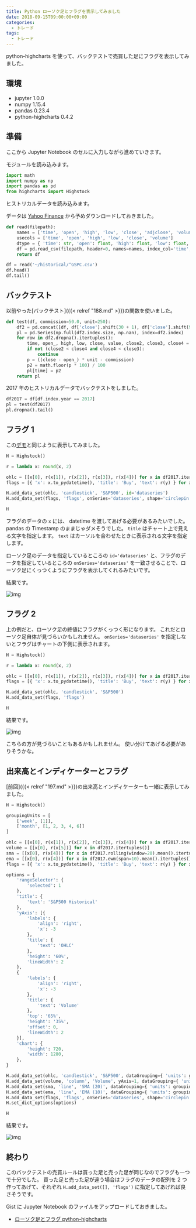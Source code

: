 ```yaml
---
title: Python ローソク足とフラグを表示してみました
date: 2018-09-15T09:00:00+09:00
categories:
  - トレード
tags:
  - トレード
---
```


python-highcharts を使って、バックテストで売買した足にフラグを表示してみました。

<!--more-->

## 環境

* jupyter 1.0.0
* numpy 1.15.4
* pandas 0.23.4
* python-highcharts 0.4.2

## 準備

ここから Jupyter Notebook のセルに入力しながら進めていきます。

モジュールを読み込みます。

```python
import math
import numpy as np
import pandas as pd
from highcharts import Highstock
```

ヒストリカルデータを読み込みます。

データは [Yahoo Finance](https://finance.yahoo.com/quote/%5EGSPC/history?p=%5EGSPC) から予めダウンロードしておきました。

```python
def read(filepath):
    names = ['time', 'open', 'high', 'low', 'close', 'adjclose', 'volume']
    usecols = ['time', 'open', 'high', 'low', 'close', 'volume']
    dtype = { 'time': str, 'open': float, 'high': float, 'low': float, 'close': float, 'volume': float }
    df = pd.read_csv(filepath, header=0, names=names, index_col='time', usecols=usecols, dtype=dtype, parse_dates=['time'])
    return df

df = read('~/historical/^GSPC.csv')
df.head()
df.tail()
```

## バックテスト

以前やった[バックテスト]({{< relref "188.md" >}})の関数を使いました。

```python
def test(df, commission=50.0, unit=250):
    df2 = pd.concat([df, df['close'].shift(30 + 1), df['close'].shift(9 + 1), df['close'].shift(1)], axis=1)
    pl = pd.Series(np.full(df2.index.size, np.nan), index=df2.index)
    for row in df2.dropna().itertuples():
        time, open_, high, low, close, value, close2, close3, close4 = row
        if not (close2 < close4 and close4 < close3):
            continue
        p = ((close - open_) * unit - commission)
        p2 = math.floor(p * 100) / 100
        pl[time] = p2
    return pl
```

2017 年のヒストリカルデータでバックテストをしました。

```python
df2017 = df[df.index.year == 2017]
pl = test(df2017)
pl.dropna().tail()
```

## フラグ 1

この[デモ](https://github.com/kyper-data/python-highcharts/blob/master/examples/highstock/flags-general.py)と同じように表示してみました。

```python
H = Highstock()

r = lambda x: round(x, 2)

ohlc = [[x[0], r(x[1]), r(x[2]), r(x[3]), r(x[4])] for x in df2017.itertuples()]
flags = [{ 'x': x.to_pydatetime(), 'title': 'Buy', 'text': r(y) } for x, y in pl.dropna().iteritems()]

H.add_data_set(ohlc, 'candlestick', 'S&P500', id='dataseries')
H.add_data_set(flags, 'flags', onSeries='dataseries', shape='circlepin', width=16)

H
```

フラグのデータの `x` には、 datetime を渡してあげる必要があるみたいでした。
pandas の Timestamp のままじゃダメそうでした。
`title` はチャート上で見える文字を指定します。
`text` はカーソルを合わせたときに表示される文字を指定します。

ローソク足のデータを指定しているところの `id='dataseries'` と、フラグのデータを指定しているところの `onSeries='dataseries'` を一致させることで、ローソク足にくっつくようにフラグを表示してくれるみたいです。

結果です。

![img](/img/198-01.png)

## フラグ 2

上の例だと、ローソク足の終値にフラグがくっつく形になります。
これだとローソク足自体が見づらいかもしれません。
`onSeries='dataseries'` を指定しないとフラグはチャートの下側に表示されます。

```python
H = Highstock()

r = lambda x: round(x, 2)

ohlc = [[x[0], r(x[1]), r(x[2]), r(x[3]), r(x[4])] for x in df2017.itertuples()]
flags = [{ 'x': x.to_pydatetime(), 'title': 'Buy', 'text': r(y) } for x, y in pl.dropna().iteritems()]

H.add_data_set(ohlc, 'candlestick', 'S&P500')
H.add_data_set(flags, 'flags')

H
```

結果です。

![img](/img/198-02.png)

こちらの方が見づらいこともあるかもしれません。
使い分けてあげる必要がありそうかな。

## 出来高とインディケーターとフラグ

[前回]({{< relref "197.md" >}})の出来高とインディケーターも一緒に表示してみました。

```python
H = Highstock()

groupingUnits = [
    ['week', [1]], 
    ['month', [1, 2, 3, 4, 6]]
]

ohlc = [[x[0], r(x[1]), r(x[2]), r(x[3]), r(x[4])] for x in df2017.itertuples()]
volume = [[x[0], r(x[5])] for x in df2017.itertuples()]
sma = [[x[0], r(x[4])] for x in df2017.rolling(window=20).mean().itertuples()]
ema = [[x[0], r(x[4])] for x in df2017.ewm(span=10).mean().itertuples()]
flags = [{ 'x': x.to_pydatetime(), 'title': 'Buy', 'text': r(y) } for x, y in pl.dropna().iteritems()]

options = {
    'rangeSelector': {
        'selected': 1
    },
    'title': {
        'text': 'S&P500 Historical'
    },
    'yAxis': [{
        'labels': {
            'align': 'right',
            'x': -3
        },
        'title': {
            'text': 'OHLC'
        },
        'height': '60%',
        'lineWidth': 2
    },
    {
        'labels': {
            'align': 'right',
            'x': -3
        },
        'title': {
            'text': 'Volume'
        },
        'top': '65%',
        'height': '35%',
        'offset': 0,
        'lineWidth': 2
    }],
    'chart': {
        'height': 720,
        'width': 1280,
    },
}

H.add_data_set(ohlc, 'candlestick', 'S&P500', dataGrouping={ 'units': groupingUnits }, id='dataseries')
H.add_data_set(volume, 'column', 'Volume', yAxis=1, dataGrouping={ 'units': groupingUnits })
H.add_data_set(sma, 'line', 'SMA (20)', dataGrouping={ 'units': groupingUnits })
H.add_data_set(ema, 'line', 'EMA (10)', dataGrouping={ 'units': groupingUnits })
H.add_data_set(flags, 'flags', onSeries='dataseries', shape='circlepin', width=16)
H.set_dict_options(options)

H
```

結果です。

![img](/img/198-03.png)

## 終わり

このバックテストの売買ルールは買った足と売った足が同じなのでフラグも一つで十分でした。
買った足と売った足が違う場合はフラグのデータの配列を 2 つ作ってあげて、それぞれ `H.add_data_set([], 'flags')` に指定してあげれば良さそうです。

Gist に Jupyter Notebook のファイルをアップロードしておきました。

* [ローソク足とフラグ python-highcharts](https://gist.github.com/va2577/0425ba6bbcda221056080b9db9c5ed67)
